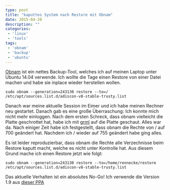 ```yaml
---
type: post
title: "kaputtes System nach Restore mit Obnam"
date: 2015-04-20
description: ""
categories: 
 - 'linux'
 - 'tools'
tags:
 - 'obnam'
 - 'backup'
 - 'ubuntu'
---
```



[Obnam] ist ein nettes Backup-Tool, welches ich auf meinen Laptop unter Ubuntu 14.04 verwende.
Ich wollte die Tage einen Restore von einer Datei machen und habe sie inplace wieder herstellen wollen.

```
sudo obnam --generation=243130 restore --to=/  /etc/apt/sources.list.d/adiscon-v8-stable-trusty.list
```

Danach war meine aktuelle Session im Eimer und ich habe meinen Rechner neu gestartet. Danach gab es eine
große Überraschung: Ich konnte mich nicht mehr einloggen. Nach dem ersten Schreck, dass obnam vielleicht
die Platte geschrottet hat, habe ich mit [grml] auf die Platte geschaut. Alles war da. Nach einiger Zeit
habe ich festgestellt, dass obnam die Rechte von / auf 700 geändert hat. Nachdem ich / wieder auf 755 geändert
habe ging alles. 

Es ist leider reproduzierbar, dass obnam die Rechte alle Verzechnisse beim Restore kaputt macht, welche
es nicht unter Kontrolle hat. Aus diesem Grund mache ich einen Restore jetzt wie folgt:

```
sudo obnam --generation=243130 restore --to=/home/rennecke/restore  /etc/apt/sources.list.d/adiscon-v8-stable-trusty.list
```

Das aktuelle Verhalten ist ein absolutes No-Go! Ich verwende die Version 1.9 aus [dieser PPA]
 

[Obnam]: http://obnam.org/
[grml]: https://grml.org/
[dieser PPA]: https://launchpad.net/~chris-bigballofwax/+archive/ubuntu/obnam-ppa
